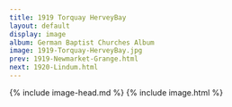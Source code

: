 ```yaml
---
title: 1919 Torquay HerveyBay
layout: default
display: image
album: German Baptist Churches Album
image: 1919-Torquay-HerveyBay.jpg
prev: 1919-Newmarket-Grange.html
next: 1920-Lindum.html
---
```

{% include image-head.md %}
{% include image.html %}